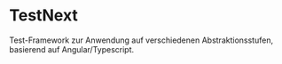 # TestNext
Test-Framework zur Anwendung auf verschiedenen Abstraktionsstufen, basierend auf Angular/Typescript.

